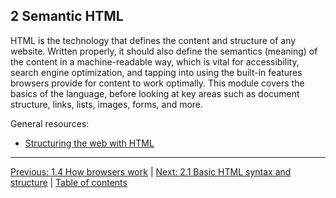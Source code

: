 ## 2 Semantic HTML

HTML is the technology that defines the content and structure of any website. Written properly, it should also define the semantics (meaning) of the content in a machine-readable way, which is vital for accessibility, search engine optimization, and tapping into using the built-in features browsers provide for content to work optimally. This module covers the basics of the language, before looking at key areas such as document structure, links, lists, images, forms, and more.

General resources:

- [Structuring the web with HTML](https://developer.mozilla.org/docs/Learn/HTML)

---

[Previous: 1.4 How browsers work](/curriculum/2-core/1-standards-and-semantics/1-4-how-browsers-work.md) | [Next: 2.1 Basic HTML syntax and structure](/curriculum/2-core/1-standards-and-semantics/2-1-basic-html-syntax-and-structure.md) | [Table of contents](/TOC.md)
